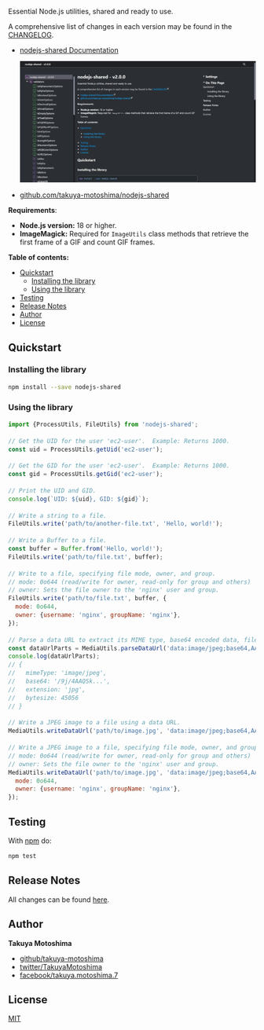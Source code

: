 <!-- # nodejs-shared -->
Essential Node.js utilities, shared and ready to use. 

A comprehensive list of changes in each version may be found in the [CHANGELOG](https://github.com/takuya-motoshima/nodejs-shared/blob/main/CHANGELOG.md).

* [nodejs-shared Documentation](https://takuya-motoshima.github.io/nodejs-shared/)

    <img src="https://raw.githubusercontent.com/takuya-motoshima/nodejs-shared/refs/heads/main/typedoc.jpeg" width="800">
* [github.com/takuya-motoshima/nodejs-shared](https://github.com/takuya-motoshima/nodejs-shared)

 **Requirements**:

* **Node.js version:** 18 or higher.
* **ImageMagick:** Required for `ImageUtils` class methods that retrieve the first frame of a GIF and count GIF frames.

**Table of contents:**

- [Quickstart](#quickstart)
  - [Installing the library](#installing-the-library)
  - [Using the library](#using-the-library)
- [Testing](#testing)
- [Release Notes](#release-notes)
- [Author](#author)
- [License](#license)

## Quickstart
### Installing the library
```bash
npm install --save nodejs-shared
```

### Using the library
```js
import {ProcessUtils, FileUtils} from 'nodejs-shared';

// Get the UID for the user 'ec2-user'.  Example: Returns 1000.
const uid = ProcessUtils.getUid('ec2-user');

// Get the GID for the user 'ec2-user'.  Example: Returns 1000.
const gid = ProcessUtils.getGid('ec2-user');

// Print the UID and GID.
console.log(`UID: ${uid}, GID: ${gid}`);

// Write a string to a file.
FileUtils.write('path/to/another-file.txt', 'Hello, world!');

// Write a Buffer to a file.
const buffer = Buffer.from('Hello, world!');
FileUtils.write('path/to/file.txt', buffer);

// Write to a file, specifying file mode, owner, and group.
// mode: 0o644 (read/write for owner, read-only for group and others)
// owner: Sets the file owner to the 'nginx' user and group.
FileUtils.write('path/to/file.txt', buffer, {
  mode: 0o644,
  owner: {username: 'nginx', groupName: 'nginx'},
});

// Parse a data URL to extract its MIME type, base64 encoded data, file extension, and size.
const dataUrlParts = MediaUtils.parseDataUrl('data:image/jpeg;base64,AA==...'); 
console.log(dataUrlParts);
// {
//   mimeType: 'image/jpeg',
//   base64: '/9j/4AAQSk...',
//   extension: 'jpg',
//   bytesize: 45056
// }

// Write a JPEG image to a file using a data URL.
MediaUtils.writeDataUrl('path/to/image.jpg', 'data:image/jpeg;base64,AA==...');

// Write a JPEG image to a file, specifying file mode, owner, and group.
// mode: 0o644 (read/write for owner, read-only for group and others)
// owner: Sets the file owner to the 'nginx' user and group.
MediaUtils.writeDataUrl('path/to/image.jpg', 'data:image/jpeg;base64,AA==...', {
  mode: 0o644,
  owner: {username: 'nginx', groupName: 'nginx'},
});
```

## Testing
With [npm](http://npmjs.org) do:

```sh
npm test
```

## Release Notes
All changes can be found [here](CHANGELOG.md).

## Author
**Takuya Motoshima**

* [github/takuya-motoshima](https://github.com/takuya-motoshima)
* [twitter/TakuyaMotoshima](https://twitter.com/TakuyaMotoshima)
* [facebook/takuya.motoshima.7](https://www.facebook.com/takuya.motoshima.7)

## License
[MIT](LICENSE)